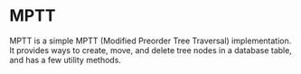# MPTT

MPTT is a simple MPTT (Modified Preorder Tree Traversal) implementation. It provides ways to create, move, and delete tree nodes in a database table, and has a few utility methods.
